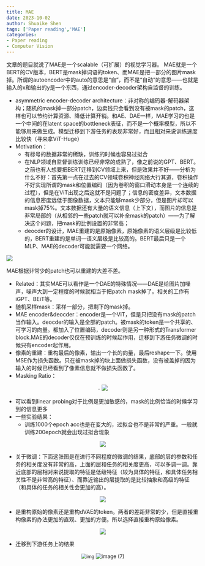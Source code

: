 ```yaml
---
title: MAE
date: 2023-10-02
author: Shuaike Shen
tags: ['Paper reading','MAE']
categories: 
- Paper reading
- Computer Vision
---
```


文章的题目就说了MAE是一个scalable（可扩展）的视觉学习器。 MAE就是一个BERT的CV版本，BERT是mask掉词语的token、而MAE是把一部分的图片mask掉。所谓的autoencoder中的auto的意思是“自”，而不是“自动”的意思——也就是输入的x和输出的y是一个东西，通过encoder-decoder架构自监督的训练。

- asymmetric encoder-decoder architecture：非对称的编码器-解码器架构；随机的mask掉一部分patch，边卖钱只会看到没有被mask的patch，这样也可以节约计算资源、降低计算开销。和AE、DAE一样，MAE学习的也是一个中间的在latent space的bottleneck表征，而不是一个概率模型，所以不能够用来做生成。模型迁移到下游任务的表现非常好，而且相对来说训练速度比较快（寻来拿ViT-Huge）
- Motivation：
  - 有标号的数据非常的稀缺，训练的时候也容易过拟合
  - 在NLP领域自监督训练训练已经非常的成熟了，像之前说的GPT、BERT。之前也有人想要把BERT迁移到CV领域上来，但是效果并不好——分析为什么不好：首先第一点在过去的CV领域卷积神经网络大行其道，卷积操作不好实现所谓的mask和位置编码（因为卷积的窗口滑动本身是一个连续的过程），但是在ViT出现之后这就不是问题了；信息的密度差异，文本数据的信息密度远低于图像数据，文本只能够mask少部分，但是图片却可以mask掉75%。文本数据还有大量的语义信息（上下文），而图片的信息是非常局部的（从相邻的一些patch就可以补全mask的patch）——为了解决这个问题，把mask的比例设置的非常高；
  - deocder的设计，MAE重建的是原始像素，原始像素的语义层级是比较低的，BERT重建的是单词—语义层级是比较高的。BERT最后只是一个MLP、MAE的decoder可能就需要一个网络。

<img src="/sreenshortcut/image (1).png">

MAE根据非常少的patch也可以重建的大差不差。

- Related：其实MAE可以看作是一个DAE的特殊情况——DAE是给图片加噪声，噪声大到一定程度的时候就相当于把patch mask掉了。相关的工作有iGPT、BEiT等。
- 随机采样mask：采样一部分，把剩下的mask掉。
- MAE encoder&deocder：encoder是一个ViT，但是只把没有mask的patch当作输入。deocder的输入是全部的patch。被mask的token是一个共享的、可学习的向量。都加入了位置编码，decoder则是另一种形式的Transformer block.MAE的decoder仅仅在预训练的时候起作用，迁移到下游任务微调的时候只有encoder起作用。
- 像素的重建：重构最后的像素，输出一个长的向量，最后reshape一下。使用MSE作为损失函数。只在被mask掉的块上面做损失函数，没有被盖掉的因为输入的时候已经看到了像素信息就不做损失函数了。
- Masking Ratio：

<center>
  - <img src="/sreenshortcut/image (2).png">
</center>

  -  可以看到linear probing对于比例是更加敏感的，mask的比例恰当的时候学习到的信息更多
- 一些实验结果：
  -  训练1000个epoch acc也是在变大的，过拟合也不是非常的严重。一般就训练200epoch就会出现过拟合现象

<center>
<img src="/sreenshortcut/image (3).png">
</center>

- 关于微调：下面这张图是在进行不同程度的微调的结果，底部的层的参数和任务的相关度没有非常的高，上面的层和任务的相关度更高，可以多调一调。靠近底部的层相对来说提取的特征是低级特征（较为具体的特征，和具体任务相关性不是非常高的特征）、而靠近输出的层提取的是比较抽象和高级的特征（和具体的任务的相关性会更加的高）。

<center>
<img src="/sreenshortcut/image (4).png">
</center>

- 是重构原始的像素还是重构dVAE的token。两者的差距非常的少，但是直接重构像素的办法更加的直观、更加的方便。所以选择直接重构原始像素。

<center>
<img src="/sreenshortcut/image (5).png">
</center>

- 迁移到下游任务上的结果

<!-- <div style="display: flex; flex-direction: row;"> -->
<center>
<img src="/sreenshortcut/image (6).png" alt="img" style="zoom:85%;" />
<img src="/sreenshortcut/image (7).png" alt="image (7)" style="zoom:95%;" />
</center>
<!-- </div> -->
